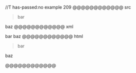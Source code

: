//T has-passed:no
example 209
@@@@@@@@@@@@ src
> bar

baz
@@@@@@@@@@@@ xml
<?xml version="1.0" encoding="UTF-8"?>
<!DOCTYPE document SYSTEM "CommonMark.dtd">
<document xmlns="http://commonmark.org/xml/1.0">
  <block_quote>
    <paragraph>
      <text>bar</text>
    </paragraph>
  </block_quote>
  <paragraph>
    <text>baz</text>
  </paragraph>
</document>
@@@@@@@@@@@@ html
<blockquote>
<p>bar</p>
</blockquote>
<p>baz</p>
@@@@@@@@@@@@
